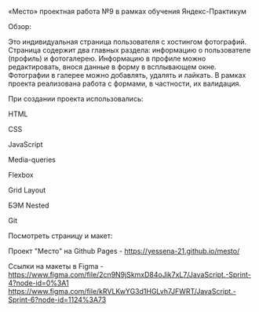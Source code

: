 «Место» проектная работа №9 в рамках обучения Яндекс-Практикум

Обзор:

 Это индивидуальная страница пользователя с хостингом фотографий. Страница содержит два главных раздела: информацию о пользователе (профиль) и фотогалерею. Информацию в профиле можно редактировать, внося данные в форму в всплывающем окне. Фотографии в галерее можно добавлять, удалять и лайкать. В рамках проекта реализована работа с формами, в частности, их валидация.

При создании проекта использовались:

HTML

CSS

JavaScript

Media-queries

Flexbox

Grid Layout

БЭМ Nested

Git

Посмотреть страницу и макет:

Проект "Место" на Github Pages - https://yessena-21.github.io/mesto/

Ссылки на макеты в Figma - https://www.figma.com/file/2cn9N9jSkmxD84oJik7xL7/JavaScript.-Sprint-4?node-id=0%3A1
https://www.figma.com/file/kRVLKwYG3d1HGLvh7JFWRT/JavaScript.-Sprint-6?node-id=1124%3A73





